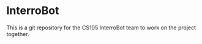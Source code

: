 # InterroBot
This is a git repository for the CS105 InterroBot team to work on the project together.

